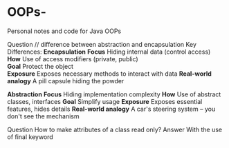 # OOPs-
Personal notes and code for Java OOPs

Question
// difference between abstraction and encapsulation
Key Differences:
**Encapsulation**
**Focus**	Hiding internal data (control access)	
**How**	Use of access modifiers (private, public)	
**Goal**	Protect the object	
**Exposure**	Exposes necessary methods to interact with data
**Real-world analogy**	A pill capsule hiding the powder


**Abstraction**
**Focus**	Hiding implementation complexity
**How** Use of abstract classes, interfaces
**Goal**	Simplify usage
**Exposure**	Exposes essential features, hides details
**Real-world analogy**		A car's steering system – you don't see the mechanism


Question
How to make attributes of a class read only?
Answer
With the use of final keyword

	
